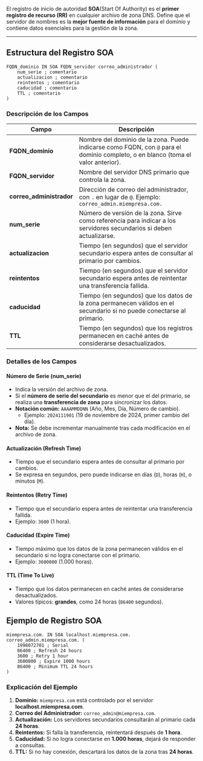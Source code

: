El registro de inicio de autoridad **SOA**(Start Of Authority) es el **primer registro de recurso (RR)** en cualquier archivo de zona DNS. Define que el servidor de nombres es la **mejor fuente de información** para el dominio y contiene datos esenciales para la gestión de la zona.

---

## **Estructura del Registro SOA**
```plaintext
FQDN_dominio IN SOA FQDN_servidor correo_administrador (
    num_serie ; comentario
    actualizacion ; comentario
    reintentos ; comentario
    caducidad ; comentario
    TTL ; comentario
)
```
### **Descripción de los Campos**

|**Campo**|**Descripción**|
|---|---|
|**FQDN_dominio**|Nombre del dominio de la zona. Puede indicarse como FQDN, con `@` para el dominio completo, o en blanco (toma el valor anterior).|
|**FQDN_servidor**|Nombre del servidor DNS primario que controla la zona.|
|**correo_administrador**|Dirección de correo del administrador, con `.` en lugar de `@`. Ejemplo: `correo_admin.miempresa.com.`|
|**num_serie**|Número de versión de la zona. Sirve como referencia para indicar a los servidores secundarios si deben actualizarse.|
|**actualizacion**|Tiempo (en segundos) que el servidor secundario espera antes de consultar al primario por cambios.|
|**reintentos**|Tiempo (en segundos) que el servidor secundario espera antes de reintentar una transferencia fallida.|
|**caducidad**|Tiempo (en segundos) que los datos de la zona permanecen válidos en el secundario si no puede conectarse al primario.|
|**TTL**|Tiempo (en segundos) que los registros permanecen en caché antes de considerarse desactualizados.|

### **Detalles de los Campos**

#### **Número de Serie (num_serie)**

- Indica la versión del archivo de zona.
- Si el **número de serie del secundario** es menor que el del primario, se realiza una **transferencia de zona** para sincronizar los datos.
- **Notación común:** `AAAAMMDDNN` (Año, Mes, Día, Número de cambio).
    - Ejemplo: `2024111901` (19 de noviembre de 2024, primer cambio del día).
- **Nota:** Se debe incrementar manualmente tras cada modificación en el archivo de zona.

#### **Actualización (Refresh Time)**

- Tiempo que el secundario espera antes de consultar al primario por cambios.
- Se expresa en segundos, pero puede indicarse en días (`D`), horas (`H`), o minutos (`M`).

#### **Reintentos (Retry Time)**

- Tiempo que el secundario espera antes de reintentar una transferencia fallida.
- Ejemplo: `3600` (1 hora).

#### **Caducidad (Expire Time)**

- Tiempo máximo que los datos de la zona permanecen válidos en el secundario si no logra conectarse con el primario.
- Ejemplo: `3600000` (1.000 horas).

#### **TTL (Time To Live)**

- Tiempo que los datos permanecen en caché antes de considerarse desactualizados.
- Valores típicos: **grandes**, como 24 horas (`86400` segundos).

## Ejemplo de Registro SOA
```plaintext
miempresa.com. IN SOA localhost.miempresa.com. correo_admin.miempresa.com. (
    1998072701 ; Serial
    86400 ; Refresh 24 hours
    3600 ; Retry 1 hour
    3600000 ; Expire 1000 hours
    86400 ; Minimum TTL 24 hours
)
```
### **Explicación del Ejemplo**

1. **Dominio:** `miempresa.com` está controlado por el servidor **localhost.miempresa.com**.
2. **Correo del Administrador:** `correo_admin@miempresa.com`.
3. **Actualización:** Los servidores secundarios consultarán al primario cada **24 horas**.
4. **Reintentos:** Si falla la transferencia, reintentará después de **1 hora**.
5. **Caducidad:** Si no logra conectarse en **1.000 horas**, dejará de responder a consultas.
6. **TTL:** Si no hay conexión, descartará los datos de la zona tras **24 horas**.